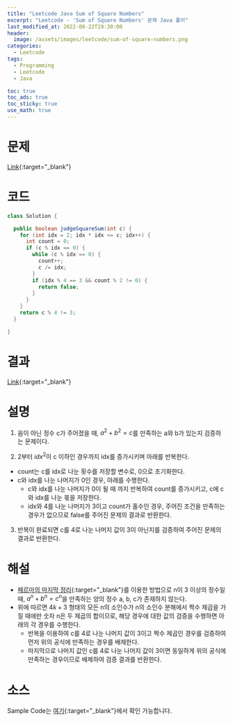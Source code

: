 ```yaml
---
title: "Leetcode Java Sum of Square Numbers"
excerpt: "Leetcode - 'Sum of Square Numbers' 문제 Java 풀이"
last_modified_at: 2022-08-22T19:30:00
header:
  image: /assets/images/leetcode/sum-of-square-numbers.png
categories:
  - Leetcode
tags:
  - Programming
  - Leetcode
  - Java

toc: true
toc_ads: true
toc_sticky: true
use_math: true
---
```

# 문제
[Link](https://leetcode.com/problems/sum-of-square-numbers/){:target="_blank"}

# 코드
```java
class Solution {

  public boolean judgeSquareSum(int c) {
    for (int idx = 2; idx * idx <= c; idx++) {
      int count = 0;
      if (c % idx == 0) {
        while (c % idx == 0) {
          count++;
          c /= idx;
        }
        if (idx % 4 == 3 && count % 2 != 0) {
          return false;
        }
      }
    }
    return c % 4 != 3;
  }

}
```

# 결과
[Link](https://leetcode.com/submissions/detail/780201035/){:target="_blank"}

# 설명
1. 음이 아닌 정수 c가 주어졌을 때, $a^2 + b^2 = c$를 만족하는 a와 b가 있는지 검증하는 문제이다.

2. 2부터 $idx^2$이 c 이하인 경우까지 idx를 증가시키며 아래를 반복한다.
- count는 c를 idx로 나눈 횟수를 저장할 변수로, 0으로 초기화한다.
- c와 idx를 나눈 나머지가 0인 경우, 아래를 수행한다.
  - c와 idx를 나눈 나머지가 0이 될 때 까지 반복하여 count를 증가시키고, c에 c와 idx를 나눈 몫을 저장한다.
  - idx와 4를 나눈 나머지가 3이고 count가 홀수인 경우, 주어진 조건을 만족하는 경우가 없으므로 false를 주어진 문제의 결과로 반환한다.

3. 반복이 완료되면 c를 4로 나눈 나머지 값이 3이 아닌지를 검증하여 주어진 문제의 결과로 반환한다.

# 해설
- [페르마의 마지막 정리](https://en.wikipedia.org/wiki/Fermat%27s_Last_Theorem){:target="_blank"}를 이용한 방법으로 n이 3 이상의 정수일 때, $a^n + b^n = c^n$을 만족하는 양의 정수 a, b, c가 존재하지 않는다.
- 위에 따르면 $4k + 3$ 형태의 모든 n의 소인수가 n의 소인수 분해에서 짝수 제곱을 가질 때에만 숫자 n은 두 제곱의 합이므로, 해당 경우에 대한 값의 검증을 수행하면 아래의 각 경우를 수행한다.
  - 반복을 이용하여 c를 4로 나눈 나머지 값이 3이고 짝수 제곱인 경우를 검증하여 먼저 위의 공식에 만족하는 경우를 배제한다.
  - 마지막으로 나머지 값인 c를 4로 나눈 나머지 값이 3이면 동일하게 위의 공식에 만족하는 경우이므로 배제하여 검증 결과를 반환한다.

# 소스
Sample Code는 [여기](https://github.com/GracefulSoul/leetcode/blob/master/src/main/java/gracefulsoul/problems/SumOfSquareNumbers.java){:target="_blank"}에서 확인 가능합니다.